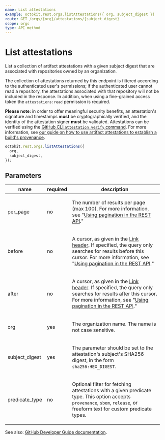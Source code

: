 ```yaml
---
name: List attestations
example: octokit.rest.orgs.listAttestations({ org, subject_digest })
route: GET /orgs/{org}/attestations/{subject_digest}
scope: orgs
type: API method
---
```


# List attestations

List a collection of artifact attestations with a given subject digest that are associated with repositories owned by an organization.

The collection of attestations returned by this endpoint is filtered according to the authenticated user's permissions; if the authenticated user cannot read a repository, the attestations associated with that repository will not be included in the response. In addition, when using a fine-grained access token the `attestations:read` permission is required.

**Please note:** in order to offer meaningful security benefits, an attestation's signature and timestamps **must** be cryptographically verified, and the identity of the attestation signer **must** be validated. Attestations can be verified using the [GitHub CLI `attestation verify` command](https://cli.github.com/manual/gh_attestation_verify). For more information, see [our guide on how to use artifact attestations to establish a build's provenance](https://docs.github.com/actions/security-guides/using-artifact-attestations-to-establish-provenance-for-builds).

```js
octokit.rest.orgs.listAttestations({
  org,
  subject_digest,
});
```

## Parameters

<table>
  <thead>
    <tr>
      <th>name</th>
      <th>required</th>
      <th>description</th>
    </tr>
  </thead>
  <tbody>
    <tr><td>per_page</td><td>no</td><td>

The number of results per page (max 100). For more information, see "[Using pagination in the REST API](https://docs.github.com/rest/using-the-rest-api/using-pagination-in-the-rest-api)."

</td></tr>
<tr><td>before</td><td>no</td><td>

A cursor, as given in the [Link header](https://docs.github.com/rest/guides/using-pagination-in-the-rest-api#using-link-headers). If specified, the query only searches for results before this cursor. For more information, see "[Using pagination in the REST API](https://docs.github.com/rest/using-the-rest-api/using-pagination-in-the-rest-api)."

</td></tr>
<tr><td>after</td><td>no</td><td>

A cursor, as given in the [Link header](https://docs.github.com/rest/guides/using-pagination-in-the-rest-api#using-link-headers). If specified, the query only searches for results after this cursor. For more information, see "[Using pagination in the REST API](https://docs.github.com/rest/using-the-rest-api/using-pagination-in-the-rest-api)."

</td></tr>
<tr><td>org</td><td>yes</td><td>

The organization name. The name is not case sensitive.

</td></tr>
<tr><td>subject_digest</td><td>yes</td><td>

The parameter should be set to the attestation's subject's SHA256 digest, in the form `sha256:HEX_DIGEST`.

</td></tr>
<tr><td>predicate_type</td><td>no</td><td>

Optional filter for fetching attestations with a given predicate type.
This option accepts `provenance`, `sbom`, `release`, or freeform text
for custom predicate types.

</td></tr>
  </tbody>
</table>

See also: [GitHub Developer Guide documentation](https://docs.github.com/rest/orgs/attestations#list-attestations).
